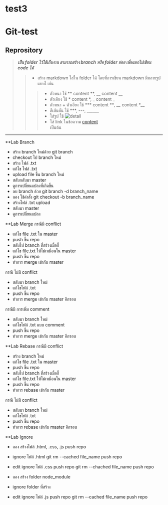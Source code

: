 # test3
# Git-test
## Reprository
>**_เป็น folder ไว้ใช้เก็บงาน สามารถสร้าง branch หรือ folder ย่อย เพื่อแยกไปเขียน code ได้_**
>> - สร้าง markdown ใส่ใน folder ได้ โดยที่การเขียน markdown มีหลายรูปแบบไ เช่น
>>>   * ตัวหนา ใช้  ** content **, __ content __
>>>   * ตัวเอียง ใช้ * content *, _ content _
>>>   * ตัวหนา + ตัวเอียง ใช้ *** content ***, __* content *__
>>>   * ตีเส้นคั่น ใช้ ***, ---, ______
>>>   * ใส่รูป ใช้  ![detail](url)
>>>   * ใส่ link ในข้อความ [content](url)  
เป็นต้น
***


**Lab Branch
- สร้าง branch  ใหม่ด้วย git branch
- checkout ไป branch ใหม่
- สร้าง ไฟล์ .txt
- แก้ไข ไฟล์ .txt
- upload file ขึ้น branch ใหม่
- สลับกลับมา master
- ดูการเปลี่ยนแปลงที่เกิดขึ้น
- ลบ branch ด้วย git branch -d branch_name
- ลอง ใช้คำสั่ง git checkout -b branch_name
- สร้างไฟล์ .txt upload
- สลับมา master
- ดูการเปลี่ยนแปลง


**Lab Merge
กรณีมี conflict
- แก้ไข file .txt ใน master
- push ขึ้น repo
- สลับไป branch ที่สร้างเมื่อกี้
- แก้ไข file.txt ให้ไม่เหมือนใน master
- push ขึ้น repo
- ทำการ merge เข้ากับ master

กรณี ไม่มี conflict
- สลับมา branch ใหม่
- แก้ไขไฟล์ .txt
- push ขึ้น repo
- ทำการ merge เข้ากับ master อีกรอบ

กรณีมี การเพิ่ม comment
- สลับมา branch ใหม่
- แก้ไขไฟล์ .txt แบบ comment
- push ขึ้น repo
- ทำการ merge เข้ากับ master อีกรอบ

 
**Lab Rebase
กรณีมี conflict 
- สร้าง branch ใหม่
- แก้ไข file .txt ใน master
- push ขึ้น repo
- สลับไป branch ที่สร้างเมื่อกี้
- แก้ไข file.txt ให้ไม่เหมือนใน master
- push ขึ้น repo
- ทำการ rebase เข้ากับ master

กรณี ไม่มี conflict
- สลับมา branch ใหม่
- แก้ไขไฟล์ .txt
- push ขึ้น repo
- ทำการ rebase เข้ากับ master อีกรอบ

**Lab Ignore
- ลอง สร้างไฟล์ .html, .css, .js 
push repo

- ignore ไฟล์ .html
git rm --cached file_name
push repo

- edit ignore ไฟล์ .css
push repo
git rm --chached file_name
push repo

- ลอง สร้าง folder node_module
- ignore folder ที่สร้าง

- edit ignore ไฟล์ .js
push repo
git rm --cached file_name
push repo 


